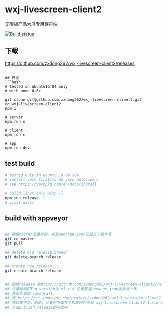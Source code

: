 

# wxj-livescreen-client2

无限极产品大屏专用客户端

[![Build status](https://ci.appveyor.com/api/projects/status/x3fsu946hys7p5gp?svg=true)](https://ci.appveyor.com/project/zxdong262/wxj-livescreen-client2)

## 下载
https://github.com/zxdong262/wxj-livescreen-client2/releases

```

## 开发
```bash
# tested on ubuntu16.04 only
# with node 8.6+

git clone git@github.com:zxdong262/wxj-livescreen-client2.git
cd wxj-livescreen-client2
npm i

# server
npm run s

# client
npm run c

# app
npm run dev
```

## test build
```bash
# tested only in ubuntu 16.04 x64
# install yarn first(to do yarn autoclean)
# see https://yarnpkg.com/en/docs/install

# build linux only with -l
npm run release -l
# visit dist/
```

## build with appveyor
```bash

## 确保master是最新的，并且package.json已经升了版本号
git co master
git pull

## delete old release branch
git delete-branch release

## create new release
git create-branch release


## 创建release 到https://github.com/zxdong262/wxj-livescreen-client2/releases/new
## 注意标题和Tag version为 v1.x.x 注意要与package.json版本号一致
## 先保存草稿 savedraft,
## 到 https://ci.appveyor.com/project/zxdong262/wxj-livescreen-client2 查看构建进度
## 等构建完毕，刷新，会看到下面多了构建好的资源 wxj-livescreen-client2-1.x.x-win.tar.gz
## 点击publish release即可发布
```